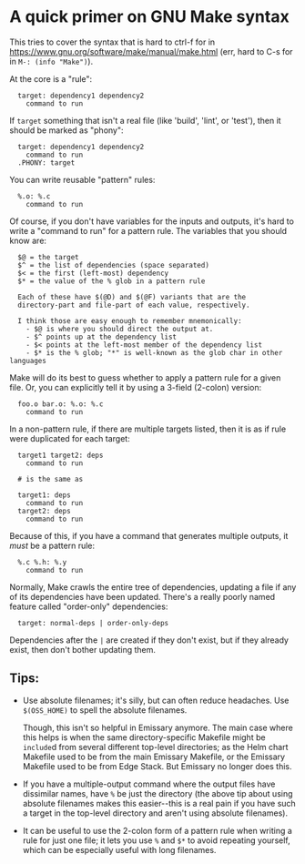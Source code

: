 A quick primer on GNU Make syntax
=================================

This tries to cover the syntax that is hard to ctrl-f for in
<https://www.gnu.org/software/make/manual/make.html> (err, hard to
C-s for in `M-: (info "Make")`).

  At the core is a "rule":

      target: dependency1 dependency2
      	command to run

  If `target` something that isn't a real file (like 'build', 'lint', or
  'test'), then it should be marked as "phony":

      target: dependency1 dependency2
      	command to run
      .PHONY: target

  You can write reusable "pattern" rules:

      %.o: %.c
      	command to run

  Of course, if you don't have variables for the inputs and outputs,
  it's hard to write a "command to run" for a pattern rule.  The
  variables that you should know are:

      $@ = the target
      $^ = the list of dependencies (space separated)
      $< = the first (left-most) dependency
      $* = the value of the % glob in a pattern rule

      Each of these have $(@D) and $(@F) variants that are the
      directory-part and file-part of each value, respectively.

      I think those are easy enough to remember mnemonically:
        - $@ is where you should direct the output at.
        - $^ points up at the dependency list
        - $< points at the left-most member of the dependency list
        - $* is the % glob; "*" is well-known as the glob char in other languages

  Make will do its best to guess whether to apply a pattern rule for a
  given file.  Or, you can explicitly tell it by using a 3-field
  (2-colon) version:

      foo.o bar.o: %.o: %.c
      	command to run

  In a non-pattern rule, if there are multiple targets listed, then it
  is as if rule were duplicated for each target:

      target1 target2: deps
      	command to run

      # is the same as

      target1: deps
      	command to run
      target2: deps
      	command to run

  Because of this, if you have a command that generates multiple
  outputs, it _must_ be a pattern rule:

      %.c %.h: %.y
      	command to run

  Normally, Make crawls the entire tree of dependencies, updating a file
  if any of its dependencies have been updated.  There's a really poorly
  named feature called "order-only" dependencies:

      target: normal-deps | order-only-deps

  Dependencies after the `|` are created if they don't exist, but if
  they already exist, then don't bother updating them.

Tips:
-----

 - Use absolute filenames; it's silly, but can often reduce headaches.
   Use `$(OSS_HOME)` to spell the absolute filenames.

   Though, this isn't so helpful in Emissary anymore.  The main case
   where this helps is when the same directory-specific Makefile might
   be `include`d from several different top-level directories; as the
   Helm chart Makefile used to be from the main Emissary Makefile, or
   the Emissary Makefile used to be from Edge Stack.  But Emissary no
   longer does this.

 - If you have a multiple-output command where the output files have
   dissimilar names, have `%` be just the directory (the above tip
   about using absolute filenames makes this easier--this is a real
   pain if you have such a target in the top-level directory and
   aren't using absolute filenames).

 - It can be useful to use the 2-colon form of a pattern rule when
   writing a rule for just one file; it lets you use `%` and `$*` to
   avoid repeating yourself, which can be especially useful with long
   filenames.
